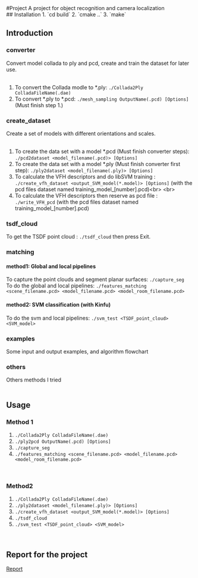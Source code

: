 <snippet>
  <content>
#Project
A project for object recognition and camera localization
</br>
## Installation
1. `cd build`
2. `cmake ..`
3. `make`
</br>

## Introduction
### converter
Convert model collada to ply and pcd, create and train the dataset for later use.</br>
</br>
1. To convert the Collada modle to *.ply: `./Collada2Ply ColladaFileName(.dae)`</br>
2. To convert *.ply to *.pcd: `./mesh_sampling OutputName(.pcd) [Options]` (Must finish step 1.)</br>

### create_dataset
Create a set of models with different orientations and scales.</br>
</br>
1. To create the data set with a model *.pcd (Must finish converter steps): `./pcd2dataset <model_filename(.pcd)> [Options]`</br>
2. To create the data set with a model *.ply (Must finish converter first step): `./ply2dataset <model_filename(.ply)> [Options]` </br>
3. To calculate the VFH descriptors and do libSVM training : `./create_vfh_dataset <output_SVM_model(*.model)> [Options]` (with the pcd files dataset named training_model_[number].pcd)\<br>
\<br> 
4. To calculate the VFH descriptors then reserve as pcd file : `./write_VFH_pcd` (with the pcd files dataset named training_model_[number].pcd)</br>

### tsdf_cloud

To get the TSDF point cloud :  `./tsdf_cloud` then press Exit.     
### matching
#### method1: Global and local pipelines
To capture the point clouds and segment planar surfaces: `./capture_seg`</br>
To do the global and local pipelines: `./features_matching <scene_filename.pcd> <model_filename.pcd> <model_room_filename.pcd>`</br>
#### method2: SVM classification (with Kinfu)
To do the svm and local pipelines: `./svm_test <TSDF_point_cloud> <SVM_model>`</br>
### examples
Some input and output examples, and algorithm flowchart</br>
### others
Others methods I tried</br>
</br>
## Usage
### Method 1
1. `./Collada2Ply ColladaFileName(.dae)`</br>
2. `./ply2pcd OutputName(.pcd) [Options]`</br>
3. `./capture_seg`</br>
4. `./features_matching <scene_filename.pcd> <model_filename.pcd> <model_room_filename.pcd>`</br>
</br>

### Method2
1. `./Collada2Ply ColladaFileName(.dae)`</br>
2. `./ply2dataset <model_filename(.ply)> [Options]`</br>
3. `./create_vfh_dataset <output_SVM_model(*.model)> [Options]`</br>
4. `./tsdf_cloud`</br>
5. `./svm_test <TSDF_point_cloud> <SVM_model>`</br>

</br>
  </content>
</snippet>

## Report for the project
[Report](https://drive.google.com/open?id=0B6L4aoLTHNX1bFlNR1pIUlNmbGc)  
